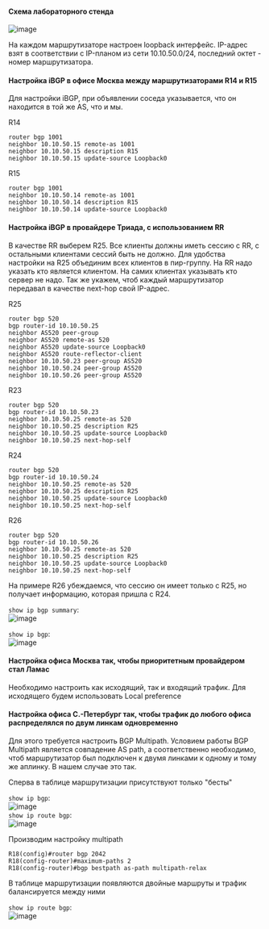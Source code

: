#### Схема лабораторного стенда

![image](https://github.com/user-attachments/assets/cc808e77-1b48-4e9f-98f0-ab2c74dddb61)

На каждом маршрутизаторе настроен loopback интерфейс. IP-адрес взят в соответствии с IP-планом из сети 10.10.50.0/24, последний октет - номер маршрутизатора.

#### Настройка iBGP в офисе Москва между маршрутизаторами R14 и R15

Для настройки iBGP, при объявлении соседа указывается, что он находится в той же AS, что и мы.

R14  
```
router bgp 1001
neighbor 10.10.50.15 remote-as 1001
neighbor 10.10.50.15 description R15
neighbor 10.10.50.15 update-source Loopback0
```

R15  
```
router bgp 1001
neighbor 10.10.50.14 remote-as 1001
neighbor 10.10.50.14 description R15
neighbor 10.10.50.14 update-source Loopback0
```

#### Настройка iBGP в провайдере Триада, с использованием RR

В качестве RR выберем R25.
Все клиенты должны иметь сессию с RR, с остальными клиентами сессий быть не должно.
Для удобства настройки на R25 объединим всех клиентов в пир-группу. На RR надо указать кто является клиентом. На самих клиентах указывать кто сервер не надо.
Так же укажем, чтоб каждый маршрутизатор передавал в качестве next-hop свой IP-адрес.

R25  
```
router bgp 520
bgp router-id 10.10.50.25
neighbor AS520 peer-group
neighbor AS520 remote-as 520
neighbor AS520 update-source Loopback0
neighbor AS520 route-reflector-client
neighbor 10.10.50.23 peer-group AS520
neighbor 10.10.50.24 peer-group AS520
neighbor 10.10.50.26 peer-group AS520
```

R23  
```
router bgp 520
bgp router-id 10.10.50.23
neighbor 10.10.50.25 remote-as 520
neighbor 10.10.50.25 description R25
neighbor 10.10.50.25 update-source Loopback0
neighbor 10.10.50.25 next-hop-self
```

R24  
```
router bgp 520
bgp router-id 10.10.50.24
neighbor 10.10.50.25 remote-as 520
neighbor 10.10.50.25 description R25
neighbor 10.10.50.25 update-source Loopback0
neighbor 10.10.50.25 next-hop-self
```

R26  
```
router bgp 520
bgp router-id 10.10.50.26
neighbor 10.10.50.25 remote-as 520
neighbor 10.10.50.25 description R25
neighbor 10.10.50.25 update-source Loopback0
neighbor 10.10.50.25 next-hop-self
```

На примере R26 убеждаемся, что сессию он имеет только с R25, но получает информацию, которая пришла с R24.

`show ip bgp summary`:  
![image](https://github.com/user-attachments/assets/64cbb79d-bb5a-4773-b1d5-39191b258e22)

`show ip bgp`:  
![image](https://github.com/user-attachments/assets/3c78213e-b6f3-45ac-bd74-e2e6c622877a)


#### Настройка офиса Москва так, чтобы приоритетным провайдером стал Ламас

Необходимо настроить как исходящий, так и входящий трафик. Для исходящего будем использовать Local preference

#### Настройка офиса С.-Петербург так, чтобы трафик до любого офиса распределялся по двум линкам одновременно

Для этого требуется настроить BGP Multipath. Условием работы BGP Multipath является совпадение AS path, а соответственно необходимо, чтоб маршрутизатор был подключен к двумя линками к одному и тому же аплинку. В нашем случае это так.

Сперва в таблице маршрутизации присутствуют только "бесты"

`show ip bgp`:  
![image](https://github.com/user-attachments/assets/b280bb43-8429-469d-9a4d-fad10c8544e9)  
`show ip route bgp`:  
![image](https://github.com/user-attachments/assets/3f92dd3c-5488-492f-9a84-587902caae59)

Производим настройку multipath
```
R18(config)#router bgp 2042
R18(config-router)#maximum-paths 2
R18(config-router)#bgp bestpath as-path multipath-relax
```
В таблице маршрутизации появляются двойные маршруты и трафик балансируется между ними

`show ip route bgp`:  
![image](https://github.com/user-attachments/assets/ca6330bb-2ec0-4c9f-bc79-ed5f5355953d)
